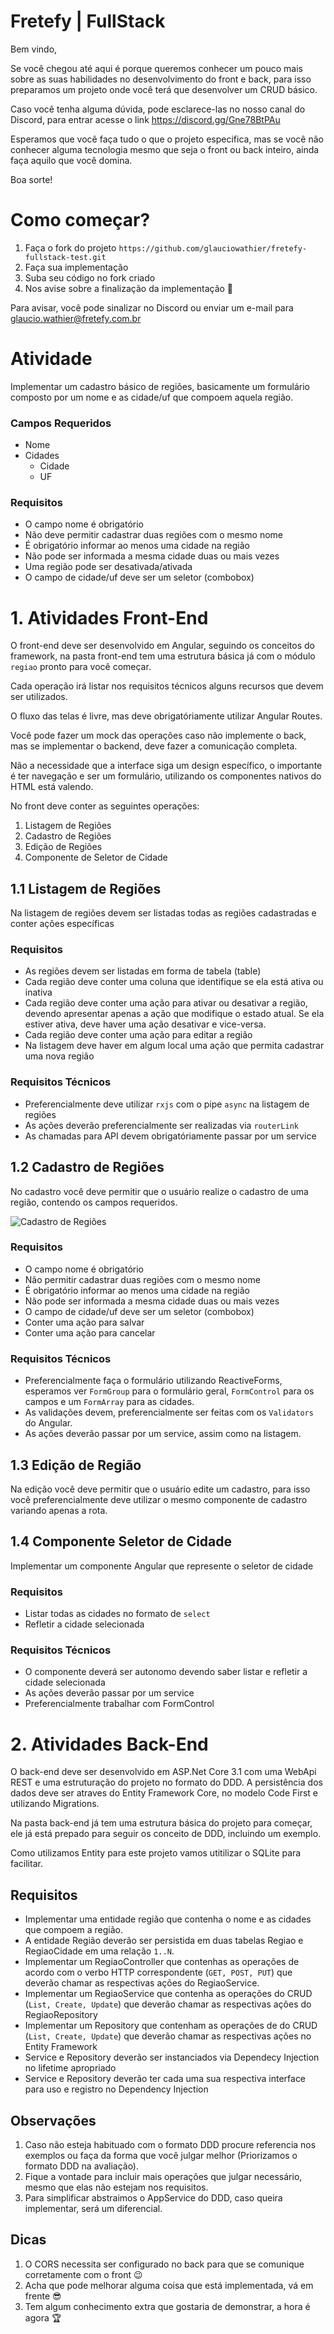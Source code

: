 # Fretefy | FullStack

Bem vindo,

Se você chegou até aqui é porque queremos conhecer um pouco mais sobre as suas habilidades no desenvolvimento do front e back, para isso preparamos um projeto onde você terá que desenvolver um CRUD básico.

Caso você tenha alguma dúvida, pode esclarece-las no nosso canal do Discord, para entrar acesse o link https://discord.gg/Gne78BtPAu

Esperamos que você faça tudo o que o projeto especifica, mas se você não conhecer alguma tecnologia mesmo que seja o front ou back inteiro, ainda faça aquilo que você domina.

Boa sorte!

# Como começar?

1. Faça o fork do projeto `https://github.com/glauciowathier/fretefy-fullstack-test.git`
2. Faça sua implementação
3. Suba seu código no fork criado
4. Nos avise sobre a finalização da implementação 🚀

Para avisar, você pode sinalizar no Discord ou enviar um e-mail para glaucio.wathier@fretefy.com.br

# Atividade

Implementar um cadastro básico de regiões, basicamente um formulário composto por um nome e as cidade/uf que compoem aquela região.

### Campos Requeridos
- Nome
- Cidades
    - Cidade
    - UF

### Requisitos
- O campo nome é obrigatório
- Não deve permitir cadastrar duas regiões com o mesmo nome
- É obrigatório informar ao menos uma cidade na região
- Não pode ser informada a mesma cidade duas ou mais vezes
- Uma região pode ser desativada/ativada
- O campo de cidade/uf deve ser um seletor (combobox)

# 1. Atividades Front-End

O front-end deve ser desenvolvido em Angular, seguindo os conceitos do framework, na pasta front-end tem uma estrutura básica já com o módulo `regiao` pronto para você começar.

Cada operação irá listar nos requisitos técnicos alguns recursos que devem ser utilizados.

O fluxo das telas é livre, mas deve obrigatóriamente utilizar Angular Routes.

Você pode fazer um mock das operações caso não implemente o back, mas se implementar o backend, deve fazer a comunicação completa.

Não a necessidade que a interface siga um design específico, o importante é ter navegação e ser um formulário, utilizando os componentes nativos do HTML está valendo.

No front deve conter as seguintes operações:

1. Listagem de Regiões
2. Cadastro de Regiões
3. Edição de Regiões
4. Componente de Seletor de Cidade

## 1.1 Listagem de Regiões

Na listagem de regiões devem ser listadas todas as regiões cadastradas e conter ações específicas

### **Requisitos**

- As regiões devem ser listadas em forma de tabela (table)
- Cada região deve conter uma coluna que identifique se ela está ativa ou inativa
- Cada região deve conter uma ação para ativar ou desativar a região, devendo apresentar apenas a ação que modifique o estado atual. Se ela estiver ativa, deve haver uma ação desativar e vice-versa.
- Cada região deve conter uma ação para editar a região
- Na listagem deve haver em algum local uma ação que permita cadastrar uma nova região

### **Requisitos Técnicos**

- Preferencialmente deve utilizar `rxjs` com o pipe `async` na listagem de regiões
- As ações deverão preferencialmente ser realizadas via `routerLink`
- As chamadas para API devem obrigatóriamente passar por um service

## 1.2 Cadastro de Regiões

No cadastro você deve permitir que o usuário realize o cadastro de uma região, contendo os campos requeridos.

![Cadastro de Regiões](assets/referencia_cadastro.png)

### **Requisitos**
- O campo nome é obrigatório
- Não permitir cadastrar duas regiões com o mesmo nome
- É obrigatório informar ao menos uma cidade na região
- Não pode ser informada a mesma cidade duas ou mais vezes
- O campo de cidade/uf deve ser um seletor (combobox)
- Conter uma ação para salvar
- Conter uma ação para cancelar

### **Requisitos Técnicos**

- Preferencialmente faça o formulário utilizando ReactiveForms, esperamos ver `FormGroup` para o formulário geral, `FormControl` para os campos e um `FormArray` para as cidades.
- As validações devem, preferencialmente ser feitas com os `Validators` do Angular.
- As ações deverão passar por um service, assim como na listagem.

## 1.3 Edição de Região

Na edição você deve permitir que o usuário edite um cadastro, para isso você preferencialmente deve utilizar o mesmo componente de cadastro variando apenas a rota.

## 1.4 Componente Seletor de Cidade

Implementar um componente Angular que represente o seletor de cidade

### **Requisitos**

- Listar todas as cidades no formato de `select`
- Refletir a cidade selecionada 

### **Requisitos Técnicos**

- O componente deverá ser autonomo devendo saber listar e refletir a cidade selecionada
- As ações deverão passar por um service
- Preferencialmente trabalhar com FormControl

# 2. Atividades Back-End

O back-end deve ser desenvolvido em ASP.Net Core 3.1 com uma WebApi REST e uma estruturação do projeto no formato do DDD. A persistência dos dados deve ser atraves do Entity Framework Core, no modelo Code First e utilizando Migrations.

Na pasta back-end já tem uma estrutura básica do projeto para começar, ele já está prepado para seguir os conceito de DDD, incluindo um exemplo.

Como utilizamos Entity para este projeto vamos utitilizar o SQLite para facilitar.

## Requisitos
- Implementar uma entidade região que contenha o nome e as cidades que compoem a região.
- A entidade Região deverão ser persistida em duas tabelas Regiao e RegiaoCidade em uma relação `1..N`.
- Implementar um RegiaoController que contenhas as operações de acordo com o verbo HTTP correspondente (`GET, POST, PUT`) que deverão chamar as respectivas ações do RegiaoService.
- Implementar um RegiaoService que contenha as operações do CRUD (`List, Create, Update`) que deverão chamar as respectivas ações do RegiaoRepository
- Implementar um Repository que contenham as operações de do CRUD (`List, Create, Update`) que deverão chamar as respectivas ações no Entity Framework
- Service e Repository deverão ser instanciados via Dependecy Injection no lifetime apropriado 
- Service e Repository deverão ter cada uma sua respectiva interface para uso e registro no Dependency Injection

## Observações
1. Caso não esteja habituado com o formato DDD procure referencia nos exemplos ou faça da forma que você julgar melhor (Priorizamos o formato DDD na avaliação).
2. Fique a vontade para incluir mais operações que julgar necessário, mesmo que elas não estejam nos requisitos.
3. Para simplificar abstraimos o AppService do DDD, caso queira implementar, será um diferencial.

## Dicas
1. O CORS necessita ser configurado no back para que se comunique corretamente com o front 😉
2. Acha que pode melhorar alguma coisa que está implementada, vá em frente 😎
3. Tem algum conhecimento extra que gostaria de demonstrar, a hora é agora 🏆